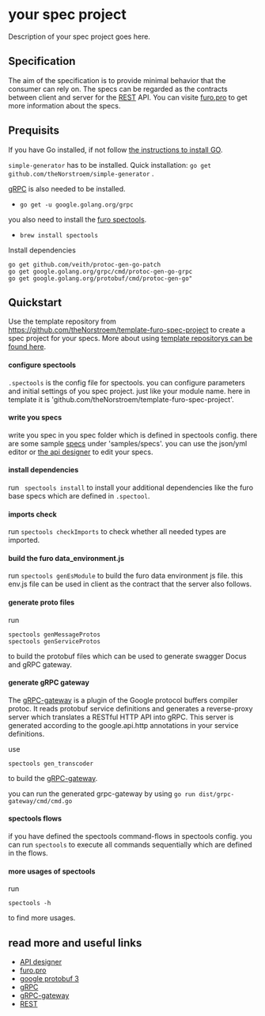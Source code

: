 # your spec project

Description of your spec project goes here.

## Specification

The aim of the specification is to provide minimal behavior that the consumer can rely on. 
The specs can be regarded as the contracts between client and server for the [REST](https://de.wikipedia.org/wiki/Representational_State_Transfer) API. 
You can visite [furo.pro](furo.pro) to get more information about the specs.
## Prequisits
If you have Go installed, if not follow [the instructions to install GO](https://golang.org/doc/install).

`simple-generator` has to be installed. Quick installation: `go get github.com/theNorstroem/simple-generator` .

[gRPC](https://grpc.io/docs/languages/go/basics/) is also needed to be installed.
- `go get -u google.golang.org/grpc`  

you also need to install the [furo spectools](https://github.com/theNorstroem/spectools). 

- `brew install spectools`  

Install dependencies

	go get github.com/veith/protoc-gen-go-patch
	go get google.golang.org/grpc/cmd/protoc-gen-go-grpc
	go get google.golang.org/protobuf/cmd/protoc-gen-go"
	
## Quickstart
Use the template repository from https://github.com/theNorstroem/template-furo-spec-project to create a spec project for your specs.
More about using [template repositorys can be found here](https://help.github.com/en/github/creating-cloning-and-archiving-repositories/creating-a-repository-from-a-template).

#### configure spectools
`.spectools` is the config file for spectools. you can configure parameters and initial settings of you spec project.
just like your module name. here in template it is 'github.com/theNorstroem/template-furo-spec-project'. 

#### write you specs
write you spec in you spec folder which is defined in spectools config.
there are some sample [specs](samples/specs/readme.md) under 'samples/specs'.
you can use the json/yml editor or  [the api designer](http://api.designer.furo.pro/) to edit your specs. 

#### install dependencies
run `
spectools install` to install your additional dependencies like the furo base specs which are defined in `.spectool`.

#### imports check
run `
 spectools checkImports `
to check whether all needed types are imported. 

#### build the furo data_environment.js

 run `spectools genEsModule`
to build the furo data environment js file. this env.js file can be used in client as 
the contract that the server also follows. 

#### generate proto files

 run 
 
 ```
 spectools genMessageProtos 
 spectools genServiceProtos 
```
to build the protobuf files which can be used to generate swagger Docus and gRPC gateway. 

#### generate gRPC gateway

The [gRPC-gateway](https://github.com/grpc-ecosystem/grpc-gateway) is a plugin of the Google protocol buffers compiler protoc. It reads protobuf service definitions and generates a reverse-proxy server which translates a RESTful HTTP API into gRPC. This server is generated according to the google.api.http annotations in your service definitions.
 
 use 
 
 ```
 spectools gen_transcoder 
```
to build the [gRPC-gateway](https://github.com/grpc-ecosystem/grpc-gateway). 

you can run the generated grpc-gateway by using `go run dist/grpc-gateway/cmd/cmd.go`

#### spectools flows
if you have defined the spectools command-flows in spectools config. you can run
`spectools`
to execute all commands sequentially which are defined in the flows. 

#### more usages of spectools

 run 
 
```
spectools -h
```

to find more usages. 

## read more and useful links
- [API designer](http://api.designer.furo.pro/)
- [furo.pro](furo.pro) 
- [google protobuf 3](https://developers.google.com/protocol-buffers/docs/proto3)
- [gRPC](https://grpc.io/docs/languages/go/basics/)
- [gRPC-gateway](https://github.com/grpc-ecosystem/grpc-gateway)
- [REST](https://de.wikipedia.org/wiki/Representational_State_Transfer)
